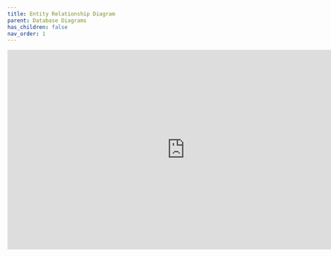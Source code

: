 ```yaml
---
title: Entity Relationship Diagram
parent: Database Diagrams
has_children: false
nav_order: 1
---
```


  <iframe 
    src="https://viewer.diagrams.net/?tags=%7B%7D&highlight=0000ff&edit=_blank&layers=1&nav=1&title=wineapi-new.drawio#Uhttps%3A%2F%2Fdrive.google.com%2Fuc%3Fid%3D105jGUeeOGiS4_3lJ8Irlg0UJa-RtEUAL%26export%3Ddownload" 
    title="DB stuff"
    style="border: 1px solid rgba(0, 0, 0, 0.1);" width="800" height="450"
    >
 </iframe>